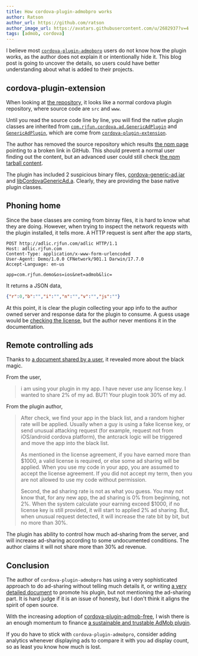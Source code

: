```yaml
---
title: How cordova-plugin-admobpro works
author: Ratson
author_url: https://github.com/ratson
author_image_url: https://avatars.githubusercontent.com/u/2682937?v=4
tags: [admob, cordova]
---
```


I believe most [`cordova-plugin-admobpro`](https://www.npmjs.com/package/cordova-plugin-admobpro) users do not know how the plugin works, as the author does not explain it or intentionally hide it. This blog post is going to uncover the details, so users could have better understanding about what is added to their projects.

## cordova-plugin-extension

When looking at [the repository](https://github.com/floatinghotpot/cordova-admob-pro), it looks like a normal cordova plugin repository, where source code are `src` and `www`.

Until you read the source code line by line, you will find the native plugin classes are inherited from [`com.rjfun.cordova.ad.GenericAdPlugin`](https://github.com/floatinghotpot/cordova-admob-pro/blob/master/src/android/AdMobPlugin.java#L39) and [`GenericAdPlugin`](https://github.com/floatinghotpot/cordova-admob-pro/blob/master/src/ios/CDVAdMobPlugin.h#L11), which are come from [`cordova-plugin-extension`](https://github.com/floatinghotpot/cordova-admob-pro/blob/master/plugin.xml#L25).

The author has removed the source repository which results [the npm page](https://www.npmjs.com/package/cordova-plugin-extension) pointing to a broken link in GitHub. This should prevent a normal user finding out the content, but an advanced user could still check [the npm tarball content](https://unpkg.com/cordova-plugin-extension@1.5.4/).

The plugin has included 2 suspicious binary files, [cordova-generic-ad.jar](https://unpkg.com/cordova-plugin-extension@1.5.4/src/android/cordova-generic-ad.jar) and [libCordovaGenericAd.a](https://unpkg.com/cordova-plugin-extension@1.5.4/src/ios/libCordovaGenericAd.a). Clearly, they are providing the base native plugin classes.

## Phoning home

Since the base classes are coming from binray files, it is hard to know what they are doing. However, when trying to inspect the network requests with the plugin installed, it tells more. A HTTP request is sent after the app starts,

```http
POST http://adlic.rjfun.com/adlic HTTP/1.1
Host: adlic.rjfun.com
Content-Type: application/x-www-form-urlencoded
User-Agent: Demo/1.0.0 CFNetwork/901.1 Darwin/17.7.0
Accept-Language: en-us

app=com.rjfun.demo&os=ios&net=admob&lic=
```

It returns a JSON data,

```json
{"r":0,"b":"","i":"","n":"","v":"","js":""}
```

At this point, it is clear the plugin collecting your app info to the author owned server and response data for the plugin to consume. A guess usage would be [checking the license](https://github.com/floatinghotpot/cordova-admob-pro#license), but the author never mentions it in the documentation.

## Remote controlling ads

Thanks to [a document shared by a user](https://drive.google.com/file/d/0B5vtpya8P4b-NUZTdUhBVkFlU0E/view), it revealed more about the black magic.

From the user,
> i am using your plugin in my app. I have never use any license key. I wanted to share 2% of my ad. BUT! Your plugin took 30% of my ad.

From the plugin author,
> After check, we find your app in the black list, and a random higher rate will be applied. Usually when a guy is using a fake license key, or send unusual attacking request (for example, request not from iOS/android cordova platform), the ant­crack logic will be triggered and move the app into the black list.
>
> As mentioned in the license agreement, if you have earned more than $1000, a valid license is required, or else some ad sharing will be applied. When you use my code in your app, you are assumed to accept the license agreement. If you did not accept my term, then you are not allowed to use my code without permission.
>
> Second, the ad sharing rate is not as what you guess. You may not know that, for any new app, the ad sharing is 0% from beginning, not 2%. When the system calculate your earning exceed $1000, if no license key is still provided, it will start to applied 2% ad sharing. But, when unusual request detected, it will increase the rate bit by bit, but no more than 30%.

The plugin has ability to control how much ad-sharing from the server, and will increase ad-sharing according to some undocumented conditions. The author claims it will not share more than 30% ad revenue.

## Conclusion

The author of `cordova-plugin-admobpro` has using a very sophisticated approach to do ad-sharing without telling much details it, or writing [a very detailed document](https://github.com/floatinghotpot/coding-to-monetization) to promote his plugin, but not mentioning the ad-sharing part. It is hard judge if it is an issue of honesty, but I don't think it aligns the spirit of open source.

With the increasing adoption of [cordova-plugin-admob-free](https://github.com/ratson/cordova-plugin-admob-free), I wish there is an enough momentum to finance [a sustainable and trustable AdMob plugin](https://admob-plus.github.io/).

If you do have to stick with `cordova-plugin-admobpro`, consider adding analytics whenever displaying ads to compare it with you ad display count, so as least you know how much is lost.
